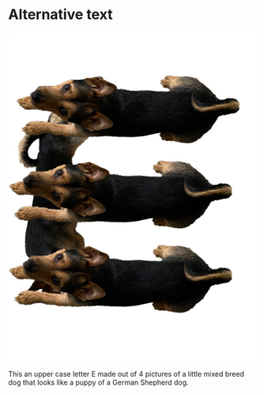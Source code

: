 # Alternative text

![alt](Alt.jpg)

This an upper case letter E made out of 4 pictures of a little mixed breed dog that looks like a puppy of a German Shepherd dog.

